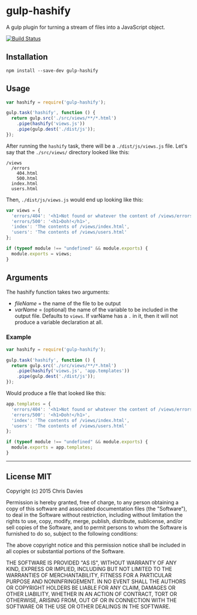 # gulp-hashify

A gulp plugin for turning a stream of files into a JavaScript object.

[![Build Status](https://travis-ci.org/chrisdavies/gulp-hashify.svg?branch=master)](https://travis-ci.org/chrisdavies/gulp-hashify)

## Installation

```
npm install --save-dev gulp-hashify
```

## Usage

```javascript
var hashify = require('gulp-hashify');

gulp.task('hashify', function () {
  return gulp.src('./src/views/**/*.html')
    .pipe(hashify('views.js'))
    .pipe(gulp.dest('./dist/js'));
});
```

After running the `hashify` task, there will be a `./dist/js/views.js` file. Let's say that the
`./src/views/` directory looked like this:

```
/views
  /errors
    404.html
    500.html
  index.html
  users.html
```

Then, `./dist/js/views.js` would end up looking like this:

```javascript
var views = {
  'errors/404': '<h1>Not found or whatever the content of /views/errors/404.html was</h1>',
  'errors/500': '<h1>Doh!</h1>',
  'index': 'The contents of /views/index.html',
  'users': 'The contents of /views/users.html'
};

if (typeof module !== "undefined" && module.exports) { 
  module.exports = views; 
}
```

## Arguments

The hashify function takes two arguments:

- *fileName* = the name of the file to be output
- *varName* = (optional) the name of the variable to be included in the output file. Defaults to `views`. If varName has a `.` in it, then it will not produce a variable declaration at all.

### Example  

```javascript
var hashify = require('gulp-hashify');

gulp.task('hashify', function () {
  return gulp.src('./src/views/**/*.html')
    .pipe(hashify('views.js', 'app.templates'))
    .pipe(gulp.dest('./dist/js'));
});
```

Would produce a file that looked like this:

```javascript
app.templates = {
  'errors/404': '<h1>Not found or whatever the content of /views/errors/404.html was</h1>',
  'errors/500': '<h1>Doh!</h1>',
  'index': 'The contents of /views/index.html',
  'users': 'The contents of /views/users.html'
};

if (typeof module !== "undefined" && module.exports) { 
  module.exports = app.templates; 
}
```

---

## License MIT

Copyright (c) 2015 Chris Davies

Permission is hereby granted, free of charge, to any person obtaining a copy of this software and associated documentation files (the "Software"), to deal in the Software without restriction, including without limitation the rights to use, copy, modify, merge, publish, distribute, sublicense, and/or sell copies of the Software, and to permit persons to whom the Software is furnished to do so, subject to the following conditions:

The above copyright notice and this permission notice shall be included in all copies or substantial portions of the Software.

THE SOFTWARE IS PROVIDED "AS IS", WITHOUT WARRANTY OF ANY KIND, EXPRESS OR IMPLIED, INCLUDING BUT NOT LIMITED TO THE WARRANTIES OF MERCHANTABILITY, FITNESS FOR A PARTICULAR PURPOSE AND NONINFRINGEMENT. IN NO EVENT SHALL THE AUTHORS OR COPYRIGHT HOLDERS BE LIABLE FOR ANY CLAIM, DAMAGES OR OTHER LIABILITY, WHETHER IN AN ACTION OF CONTRACT, TORT OR OTHERWISE, ARISING FROM, OUT OF OR IN CONNECTION WITH THE SOFTWARE OR THE USE OR OTHER DEALINGS IN THE SOFTWARE.